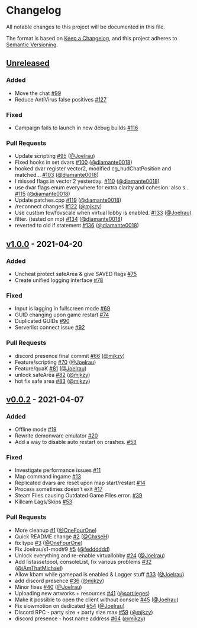 # Changelog

All notable changes to this project will be documented in this file.

The format is based on [Keep a Changelog](https://keepachangelog.com/en/1.0.0/),
and this project adheres to [Semantic Versioning](https://semver.org/spec/v2.0.0.html).

## [Unreleased]

### Added

-   Move the chat [#99](https://github.com/XLabsProject/s1x-client/issues/99)
-   Reduce AntiVirus false positives [#127](https://github.com/XLabsProject/s1x-client/issues/127)

### Fixed

-   Campaign fails to launch in new debug builds [#116](https://github.com/XLabsProject/s1x-client/issues/116)

### Pull Requests

-   Update scripting [#95](https://github.com/XLabsProject/s1x-client/pull/95) ([@Joelrau](https://github.com/Joelrau))
-   Fixed hooks in set dvars [#100](https://github.com/XLabsProject/s1x-client/pull/100) ([@diamante0018](https://github.com/diamante0018))
-   hooked dvar register vector2, modified cg_hudChatPosition and matched... [#103](https://github.com/XLabsProject/s1x-client/pull/103) ([@diamante0018](https://github.com/diamante0018))
-   I missed flags in vector 2 yesterday. [#110](https://github.com/XLabsProject/s1x-client/pull/110) ([@diamante0018](https://github.com/diamante0018))
-   use dvar flags enum everywhere for extra clarity and cohesion. also s... [#115](https://github.com/XLabsProject/s1x-client/pull/115) ([@diamante0018](https://github.com/diamante0018))
-   Update patches.cpp [#119](https://github.com/XLabsProject/s1x-client/pull/119) ([@diamante0018](https://github.com/diamante0018))
-   /reconnect changes [#122](https://github.com/XLabsProject/s1x-client/pull/122) ([@mjkzy](https://github.com/mjkzy))
-   Use custom fov/fovscale when virtual lobby is enabled. [#133](https://github.com/XLabsProject/s1x-client/pull/133) ([@Joelrau](https://github.com/Joelrau))
-   filter. (tested on mp) [#134](https://github.com/XLabsProject/s1x-client/pull/134) ([@diamante0018](https://github.com/diamante0018))
-   reverted to old if statement [#136](https://github.com/XLabsProject/s1x-client/pull/136) ([@diamante0018](https://github.com/diamante0018))

## [v1.0.0] - 2021-04-20

### Added

-   Uncheat protect safeArea & give SAVED flags [#75](https://github.com/XLabsProject/s1x-client/issues/75)
-   Create unified logging interface [#78](https://github.com/XLabsProject/s1x-client/issues/78)

### Fixed

-   Input is lagging in fullscreen mode [#69](https://github.com/XLabsProject/s1x-client/issues/69)
-   GUID changing upon game restart [#74](https://github.com/XLabsProject/s1x-client/issues/74)
-   Duplicated GUIDs [#90](https://github.com/XLabsProject/s1x-client/issues/90)
-   Serverlist connect issue [#92](https://github.com/XLabsProject/s1x-client/issues/92)

### Pull Requests

-   discord presence final commit [#66](https://github.com/XLabsProject/s1x-client/pull/66) ([@mjkzy](https://github.com/mjkzy))
-   Feature/scripting [#70](https://github.com/XLabsProject/s1x-client/pull/70) ([@Joelrau](https://github.com/Joelrau))
-   Feature/quaK [#81](https://github.com/XLabsProject/s1x-client/pull/81) ([@Joelrau](https://github.com/Joelrau))
-   unlock safeArea [#82](https://github.com/XLabsProject/s1x-client/pull/82) ([@mjkzy](https://github.com/mjkzy))
-   hot fix safe area [#83](https://github.com/XLabsProject/s1x-client/pull/83) ([@mjkzy](https://github.com/mjkzy))

## [v0.0.2] - 2021-04-07

### Added

-   Offline mode [#19](https://github.com/XLabsProject/s1x-client/issues/19)
-   Rewrite demonware emulator [#20](https://github.com/XLabsProject/s1x-client/issues/20)
-   Add a way to disable auto restart on crashes. [#58](https://github.com/XLabsProject/s1x-client/issues/58)

### Fixed

-   Investigate performance issues [#11](https://github.com/XLabsProject/s1x-client/issues/11)
-   Map command ingame [#13](https://github.com/XLabsProject/s1x-client/issues/13)
-   Replicated dvars are reset upon map start/restart [#14](https://github.com/XLabsProject/s1x-client/issues/14)
-   Process sometimes doesn't exit [#17](https://github.com/XLabsProject/s1x-client/issues/17)
-   Steam Files causing Outdated Game Files error. [#39](https://github.com/XLabsProject/s1x-client/issues/39)
-   Killcam Lags/Skips [#53](https://github.com/XLabsProject/s1x-client/issues/53)

### Pull Requests

-   More cleanup [#1](https://github.com/XLabsProject/s1x-client/pull/1) ([@OneFourOne](https://github.com/OneFourOne))
-   Quick README change [#2](https://github.com/XLabsProject/s1x-client/pull/2) ([@ChxseH](https://github.com/ChxseH))
-   fix typo [#3](https://github.com/XLabsProject/s1x-client/pull/3) ([@OneFourOne](https://github.com/OneFourOne))
-   Fix Joelrau/s1-mod#9 [#5](https://github.com/XLabsProject/s1x-client/pull/5) ([@fedddddd](https://github.com/fedddddd))
-   Unlock everything and re-enable virtuallobby [#24](https://github.com/XLabsProject/s1x-client/pull/24) ([@Joelrau](https://github.com/Joelrau))
-   Add listassetpool, consoleList, fix various problems [#32](https://github.com/XLabsProject/s1x-client/pull/32) ([@iAmThatMichael](https://github.com/iAmThatMichael))
-   Allow kbam while gamepad is enabled & Logger stuff [#33](https://github.com/XLabsProject/s1x-client/pull/33) ([@Joelrau](https://github.com/Joelrau))
-   add discord presence [#36](https://github.com/XLabsProject/s1x-client/pull/36) ([@mjkzy](https://github.com/mjkzy))
-   Minor fixes [#40](https://github.com/XLabsProject/s1x-client/pull/40) ([@Joelrau](https://github.com/Joelrau))
-   Uploading new artworks + resources [#41](https://github.com/XLabsProject/s1x-client/pull/41) ([@sortileges](https://github.com/sortileges))
-   Make it possible to open the client without console [#45](https://github.com/XLabsProject/s1x-client/pull/45) ([@Joelrau](https://github.com/Joelrau))
-   Fix slowmotion on dedicated [#54](https://github.com/XLabsProject/s1x-client/pull/54) ([@Joelrau](https://github.com/Joelrau))
-   Discord RPC - party size + party size max [#59](https://github.com/XLabsProject/s1x-client/pull/59) ([@mjkzy](https://github.com/mjkzy))
-   discord presence - host name address [#64](https://github.com/XLabsProject/s1x-client/pull/64) ([@mjkzy](https://github.com/mjkzy))

[Unreleased]: https://github.com/XLabsProject/s1x-client/compare/v1.0.0...HEAD

[v1.0.0]: https://github.com/XLabsProject/s1x-client/compare/v0.0.2...v1.0.0

[v0.0.2]: https://github.com/XLabsProject/s1x-client/compare/75b6d04895a2da346ca9eba5352b300f4926b6c5...v0.0.2
